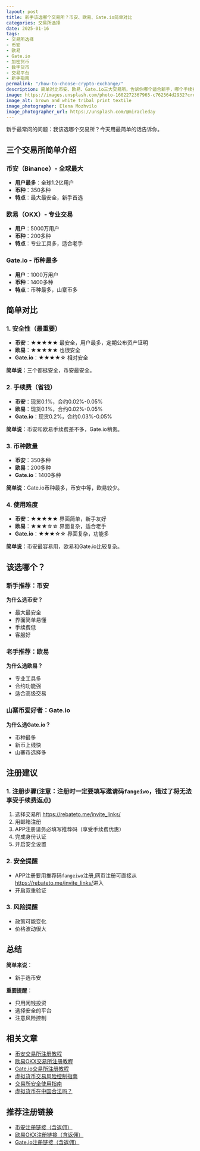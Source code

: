 ```yaml
---
layout: post
title: 新手该选哪个交易所？币安、欧易、Gate.io简单对比
categories: 交易所选择
date: 2025-01-16
tags:
- 交易所选择
- 币安
- 欧易
- Gate.io
- 加密货币
- 数字货币
- 交易平台
- 新手指南
permalink: "/how-to-choose-crypto-exchange/"
description: 简单对比币安、欧易、Gate.io三大交易所，告诉你哪个适合新手，哪个手续费低，哪个币种多，帮你快速选择。
image: https://images.unsplash.com/photo-1602272367965-c762564d2932?crop=entropy&cs=tinysrgb&fit=max&fm=jpg&ixid=M3w4MDE0MTh8MHwxfHNlYXJjaHwzfHxjcnlwdG9jdXJyZW5jeS1leGNoYW5nZS1jb21wYXJpc29ufGVufDB8MHx8fDE3NTczMTk0MDJ8MA&ixlib=rb-4.1.0&q=80&w=1080
image_alt: brown and white tribal print textile
image_photographer: Elena Mozhvilo
image_photographer_url: https://unsplash.com/@miracleday
---
```

新手最常问的问题：我该选哪个交易所？今天用最简单的话告诉你。

## 三个交易所简单介绍

### 币安（Binance）- 全球最大
- **用户最多**：全球1.2亿用户
- **币种**：350多种
- **特点**：最大最安全，新手首选

### 欧易（OKX）- 专业交易
- **用户**：5000万用户
- **币种**：200多种
- **特点**：专业工具多，适合老手

### Gate.io - 币种最多
- **用户**：1000万用户
- **币种**：1400多种
- **特点**：币种最多，山寨币多

## 简单对比

### 1. 安全性（最重要）

- **币安**：★★★★★ 最安全，用户最多，定期公布资产证明
- **欧易**：★★★★★ 也很安全
- **Gate.io**：★★★★☆ 相对安全

**简单说**：三个都挺安全，币安最安全。

### 2. 手续费（省钱）
- **币安**：现货0.1%，合约0.02%-0.05%
- **欧易**：现货0.1%，合约0.02%-0.05%
- **Gate.io**：现货0.2%，合约0.03%-0.05%

**简单说**：币安和欧易手续费差不多，Gate.io稍贵。

### 3. 币种数量
- **币安**：350多种
- **欧易**：200多种
- **Gate.io**：1400多种

**简单说**：Gate.io币种最多，币安中等，欧易较少。

### 4. 使用难度
- **币安**：★★★★★ 界面简单，新手友好
- **欧易**：★★★☆☆ 界面复杂，适合老手
- **Gate.io**：★★★☆☆ 界面复杂，功能多

**简单说**：币安最容易用，欧易和Gate.io比较复杂。

## 该选哪个？

### 新手推荐：币安
**为什么选币安？**
- 最大最安全
- 界面简单易懂
- 手续费低
- 客服好

### 老手推荐：欧易
**为什么选欧易？**
- 专业工具多
- 合约功能强
- 适合高级交易

### 山寨币爱好者：Gate.io
**为什么选Gate.io？**
- 币种最多
- 新币上线快
- 山寨币选择多

## 注册建议

### 1. 注册步骤(注意：注册时一定要填写邀请码`fangeiwo`，错过了将无法享受手续费返点)
1. 选择交易所 <https://rebateto.me/invite_links/>
2. 用邮箱注册
3. APP注册请务必填写推荐码（享受手续费优惠）
4. 完成身份认证
5. 开启安全设置

### 2. 安全提醒
- APP注册要用推荐码`fangeiwo`注册,网页注册可直接从<https://rebateto.me/invite_links/>进入
- 开启双重验证

### 3. 风险提醒
- 政策可能变化
- 价格波动很大

## 总结

**简单来说**：
- 新手选币安

**重要提醒**：
- 只用闲钱投资
- 选择安全的平台
- 注意风险控制

## 相关文章

- [币安交易所注册教程](/how-to-register-binance/)
- [欧易OKX交易所注册教程](/how-to-register-okx/)
- [Gate.io交易所注册教程](/how-to-register-gateio/)
- [虚拟货币交易风险控制指南](/crypto-trading-risk-control/)
- [交易所安全使用指南](/exchange-security-guide/)
- [虚拟货币在中国合法吗？](/cryptocurrency-legal-status-china/)

## 推荐注册链接

- [币安注册链接（含返佣）](https://rebateto.me/invite_links/binance)
- [欧易OKX注册链接（含返佣）](https://rebateto.me/invite_links/okx)
- [Gate.io注册链接（含返佣）](https://rebateto.me/invite_links/gateio)
